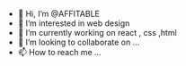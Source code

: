 - 👋 Hi, I’m @AFFITABLE
- 👀 I’m interested in web design 
- 🌱 I’m currently working on react , css ,html
- 💞️ I’m looking to collaborate on ...
- 📫 How to reach me ...

<!---
AFFITABLE/AFFITABLE is a ✨ special ✨ repository because its `README.md` (this file) appears on your GitHub profile.
You can click the Preview link to take a look at your changes.
--->
